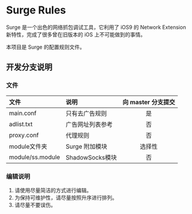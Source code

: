 # Surge Rules

Surge 是一个出色的网络抓包调试工具，它利用了 iOS9 的 Network Extension 新特性，完成了很多曾在旧版本的 iOS 上不可能做到的事情。

本项目是 Surge 的配置规则文件。

## 开发分支说明

### 文件

| 文件 | 说明 | 向 master 分支提交 |
| :--- | :--- | :---: |
| main.conf | 只有去广告规则 | 是 |
| adlist.txt | 广告网址列表参考 | 否 |
| proxy.conf | 代理规则 | 否 |
| module文件夹 | Surge 附加模块 | 选择性 |
| module/ss.module | ShadowSocks模块 | 否 |

### 编辑说明

1. 请使用尽量简洁的方式进行编辑。
2. 为保持可维护性，请尽量按照升序进行排列。
3. 请尽量不要误伤。
